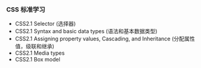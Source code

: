 ### CSS 标准学习

- CSS2.1 Selector (选择器)
- CSS2.1 Syntax and basic data types (语法和基本数据类型)
- CSS2.1 Assigning property values, Cascading, and Inheritance (分配属性值，级联和继承)
- CSS2.1 Media types
- CSS2.1 Box model